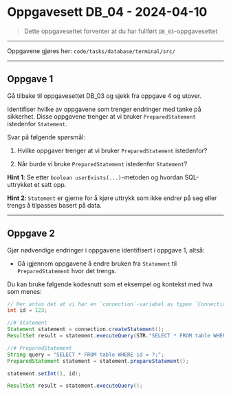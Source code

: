 # Oppgavesett DB_04 - 2024-04-10

> Dette oppgavesettet forventer at du har fullført `DB_03`-oppgavesettet

---

Oppgavene gjøres her: `code/tasks/database/terminal/src/`

---

## Oppgave 1

Gå tilbake til oppgavesettet DB_03 og sjekk fra oppgave 4 og utover.

Identifiser hvilke av oppgavene som trenger endringer med tanke på sikkerhet.
Disse oppgavene trenger at vi bruker `PreparedStatement` istedenfor `Statement`.

Svar på følgende spørsmål:

1. Hvilke oppgaver trenger at vi bruker `PreparedStatement` istedenfor?

2. Når burde vi bruke `PreparedStatement` istedenfor `Statement`?

**Hint 1**: Se etter `boolean userExists(...)`-metoden og hvordan SQL-uttrykket et satt opp. 

**Hint 2**: `Statement` er gjerne for å kjøre uttrykk som ikke endrer på seg eller trengs å tilpasses basert på data.

---

## Oppgave 2

Gjør nødvendige endringer i oppgavene identifisert i oppgave 1, altså:

- Gå igjennom oppgavene å endre bruken fra `Statement` til `PreparedStatement` hvor det trengs.

Du kan bruke følgende kodesnutt som et eksempel og kontekst med hva som menes:

```java
// Her antas det at vi har en `connection`-variabel av typen `Connection` allerede
int id = 123;

//# Statement
Statement statement = connection.createStatement();
ResultSet result = statement.executeQuery(STR."SELECT * FROM table WHERE id = \{id};");

//# PreparedStatement
String query = "SELECT * FROM table WHERE id = ?;";
PreparedStatement statement = statement.prepareStatement();

statement.setInt(1, id);

ResultSet result = statement.executeQuery();
```